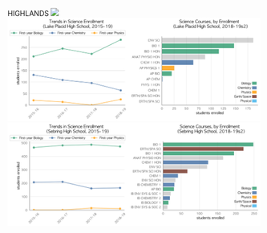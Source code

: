 HIGHLANDS
![](../School_plots/AVON_PARK.png)
![](../School_plots/HIGHLANDS/LAKE_PLACI.png)
![](../School_plots/HIGHLANDS/SEBRING.png)
